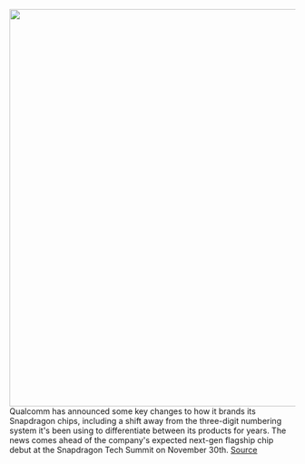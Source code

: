 <img src='https://cdn.vox-cdn.com/thumbor/dRqKhswtRqCcXAlP0fa4pwlFBwY=/0x0:688x400/1200x800/filters:focal(289x145:399x255)/cdn.vox-cdn.com/uploads/chorus_image/image/70178167/eye_688.0.jpeg' width='700px' /><br/>
Qualcomm has announced some key changes to how it brands its Snapdragon chips, including a shift away from the three-digit numbering system it's been using to differentiate between its products for years. The news comes ahead of the company's expected next-gen flagship chip debut at the Snapdragon Tech Summit on November 30th.
<a href='https://www.theverge.com/2021/11/22/22796541/qualcomm-snapdragon-branding-naming-scheme-changes-updates'> Source <a/>